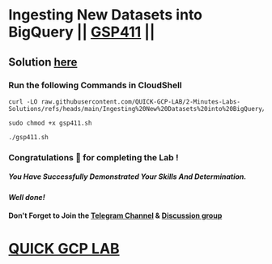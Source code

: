 # Ingesting New Datasets into BigQuery || [GSP411](https://www.cloudskillsboost.google/focuses/3692?parent=catalog) ||

## Solution [here](https://youtu.be/V3k49HjBpKM)

### Run the following Commands in CloudShell

```
curl -LO raw.githubusercontent.com/QUICK-GCP-LAB/2-Minutes-Labs-Solutions/refs/heads/main/Ingesting%20New%20Datasets%20into%20BigQuery/gsp411.sh

sudo chmod +x gsp411.sh

./gsp411.sh
```

### Congratulations 🎉 for completing the Lab !

##### *You Have Successfully Demonstrated Your Skills And Determination.*

#### *Well done!*

#### Don't Forget to Join the [Telegram Channel](https://t.me/quickgcplab) & [Discussion group](https://t.me/quickgcplabchats)

# [QUICK GCP LAB](https://www.youtube.com/@quickgcplab)
